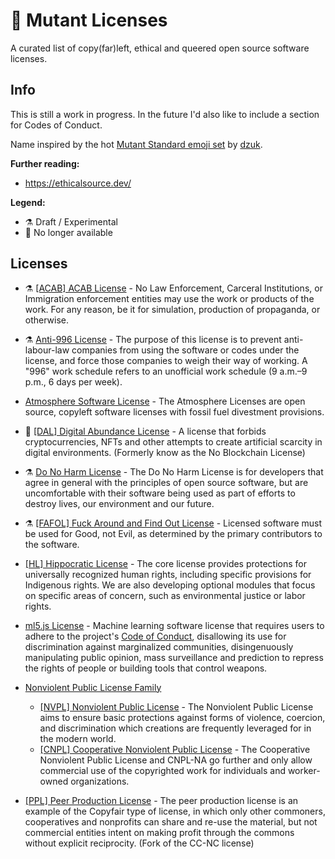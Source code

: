 # 🦠 Mutant Licenses
A curated list of copy(far)left, ethical and queered open source software licenses.

## Info

This is still a work in progress. In the future I'd also like to include a section for Codes of Conduct.

Name inspired by the hot [Mutant Standard emoji set](mutant.tech/) by [dzuk](https://dzuk.zone/).

**Further reading:**

* https://ethicalsource.dev/

**Legend:**

* ⚗️ Draft / Experimental
* 🧊 No longer available

## Licenses

* ⚗️ [[ACAB] ACAB License](https://github.com/jgrey4296/acab/blob/main/LICENSE) - No Law Enforcement, Carceral Institutions, or Immigration enforcement entities may use the work or products of the work. For any reason, be it for simulation, production of propaganda, or otherwise.

* ⚗️ [Anti-996 License](https://github.com/996icu/996.ICU#license) - The purpose of this license is to prevent anti-labour-law companies from using the software or codes under the license, and force those companies to weigh their way of working. A "996" work schedule refers to an unofficial work schedule (9 a.m.–9 p.m., 6 days per week).

* [Atmosphere Software License](https://www.open-austin.org/atmosphere-license/about/index.html) - The Atmosphere Licenses are open source, copyleft software licenses with fossil fuel divestment provisions. 

* 🧊 [[DAL] Digital Abundance License](https://web.archive.org/web/20220117162852/https://github.com/dzuk-mutant/digital-abundance-license) - A license that forbids cryptocurrencies, NFTs and other attempts to create artificial scarcity in digital environments. (Formerly know as the No Blockchain License)

* ⚗️ [Do No Harm License](https://github.com/raisely/NoHarm) - The Do No Harm License is for developers that agree in general with the principles of open source software, but are uncomfortable with their software being used as part of efforts to destroy lives, our environment and our future.

* ⚗️ [[FAFOL] Fuck Around and Find Out License](https://git.sr.ht/~boringcactus/fafol/tree/master/LICENSE.md) - Licensed software must be used for Good, not Evil, as determined by the primary contributors to the software.

* [[HL] Hippocratic License](https://firstdonoharm.dev/) - The core license provides protections for universally recognized human rights, including specific provisions for Indigenous rights. We are also developing optional modules that focus on specific areas of concern, such as environmental justice or labor rights.

* [ml5.js License](https://github.com/ml5js/Code-of-Conduct/blob/main/LICENSE.md) - Machine learning software license that requires users to adhere to the project's [Code of Conduct](https://github.com/ml5js/Code-of-Conduct), disallowing its use for discrimination against marginalized communities, disingenuously manipulating public opinion, mass surveillance and prediction to repress the rights of people or building tools that control weapons.

* [Nonviolent Public License Family](https://thufie.lain.haus/NPL.html)
  * [[NVPL] Nonviolent Public License](https://git.pixie.town/thufie/npl-builder/src/branch/main/nvpl.md) - The Nonviolent Public License aims to ensure basic protections against forms of violence, coercion, and discrimination which creations are frequently leveraged for in the modern world.
  * [[CNPL] Cooperative Nonviolent Public License](https://git.pixie.town/thufie/npl-builder/src/branch/main/cnpl.md) - The Cooperative Nonviolent Public License and CNPL-NA go further and only allow commercial use of the copyrighted work for individuals and worker-owned organizations.

* [[PPL] Peer Production License](https://wiki.p2pfoundation.net/Peer_Production_License) - The peer production license is an example of the Copyfair type of license, in which only other commoners, cooperatives and nonprofits can share and re-use the material, but not commercial entities intent on making profit through the commons without explicit reciprocity. (Fork of the CC-NC license)

